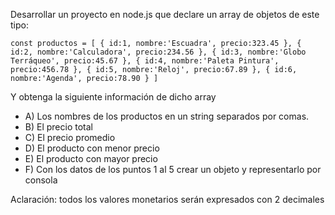 Desarrollar un proyecto en node.js que declare un array de objetos de este tipo:

``const productos = [
    { id:1, nombre:'Escuadra', precio:323.45 },
    { id:2, nombre:'Calculadora', precio:234.56 },
    { id:3, nombre:'Globo Terráqueo', precio:45.67 },
    { id:4, nombre:'Paleta Pintura', precio:456.78 },
    { id:5, nombre:'Reloj', precio:67.89 },
    { id:6, nombre:'Agenda', precio:78.90 }
]``

Y obtenga la siguiente información de dicho array
* A) Los nombres de los productos en un string separados por comas.
* B) El precio total
* C) El precio promedio
* D) El producto con menor precio
* E) El producto con mayor precio
* F) Con los datos de los puntos 1 al 5 crear un objeto y representarlo por consola

Aclaración: todos los valores monetarios serán expresados con 2 decimales
